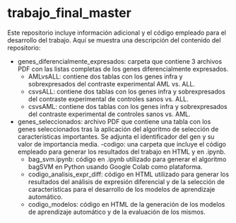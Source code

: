 # trabajo_final_master
Este repositorio incluye información adicional y el código empleado para el desarrollo del trabajo. 
Aquí se muestra una descripción del contenido del repositorio:
- genes_diferencialmente_expresados: carpeta que contiene 3 archivos PDF con las listas completas de los genes diferencialmente expresados. 
  - AMLvsALL: contiene dos tablas con los genes infra y sobrexpresados del contraste experimental AML vs. ALL.
  - csvsALL: contiene dos tablas con los genes infra y sobrexpresados del contraste experimental de controles sanos vs. ALL.
  - csvsAML: contiene dos tablas con los genes infra y sobrexpresados del contraste experimental de controles sanos vs. AML.
- genes_seleccionados: archivo PDF que contiene una tabla con los genes seleccionados tras la aplicación del algoritmo de selección de características importantes. Se adjunta el identificador del gen y su valor de importancia media. 
-codigo: una carpeta que incluye el código empleado para generar los resultados del trabajo en HTML y en .ipynb.
  - bag_svm.ipynb: código en .ipynb utilizado para generar el algoritmo bagSVM en Python usando Google Colab como plataforma.
  - codigo_analisis_expr_diff: código en HTML utilizado para generar los resultados del análisis de expresión diferencial y de la selección de características para el desarrollo de los modelos de aprendizaje automático.
  - codigo_modelos: código en HTML de la generación de los modelos de aprendizaje automático y de la evaluación de los mismos. 
